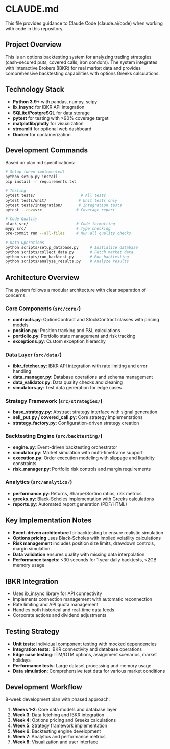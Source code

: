# CLAUDE.md

This file provides guidance to Claude Code (claude.ai/code) when working with code in this repository.

## Project Overview

This is an options backtesting system for analyzing trading strategies (cash-secured puts, covered calls, iron condors). The system integrates with Interactive Brokers (IBKR) for real market data and provides comprehensive backtesting capabilities with options Greeks calculations.

## Technology Stack

- **Python 3.9+** with pandas, numpy, scipy
- **ib_insync** for IBKR API integration
- **SQLite/PostgreSQL** for data storage
- **pytest** for testing with >90% coverage target
- **matplotlib/plotly** for visualization
- **streamlit** for optional web dashboard
- **Docker** for containerization

## Development Commands

Based on plan.md specifications:

```bash
# Setup (when implemented)
python setup.py install
pip install -r requirements.txt

# Testing
pytest tests/                    # All tests
pytest tests/unit/              # Unit tests only
pytest tests/integration/       # Integration tests
pytest --cov=src               # Coverage report

# Code Quality
black src/                     # Code formatting
mypy src/                      # Type checking
pre-commit run --all-files     # Run all quality checks

# Data Operations
python scripts/setup_database.py     # Initialize database
python scripts/collect_data.py       # Fetch market data
python scripts/run_backtest.py       # Run backtesting
python scripts/analyze_results.py    # Analyze results
```

## Architecture Overview

The system follows a modular architecture with clear separation of concerns:

### Core Components (`src/core/`)

- **contracts.py**: OptionContract and StockContract classes with pricing models
- **position.py**: Position tracking and P&L calculations
- **portfolio.py**: Portfolio state management and risk tracking
- **exceptions.py**: Custom exception hierarchy

### Data Layer (`src/data/`)

- **ibkr_fetcher.py**: IBKR API integration with rate limiting and error handling
- **data_manager.py**: Database operations and schema management
- **data_validator.py**: Data quality checks and cleaning
- **simulators.py**: Test data generation for edge cases

### Strategy Framework (`src/strategies/`)

- **base_strategy.py**: Abstract strategy interface with signal generation
- **sell_put.py / covered_call.py**: Core strategy implementations
- **strategy_factory.py**: Configuration-driven strategy creation

### Backtesting Engine (`src/backtesting/`)

- **engine.py**: Event-driven backtesting orchestrator
- **simulator.py**: Market simulation with multi-timeframe support
- **execution.py**: Order execution modeling with slippage and liquidity constraints
- **risk_manager.py**: Portfolio risk controls and margin requirements

### Analytics (`src/analytics/`)

- **performance.py**: Returns, Sharpe/Sortino ratios, risk metrics
- **greeks.py**: Black-Scholes implementation with Greeks calculations
- **reports.py**: Automated report generation (PDF/HTML)

## Key Implementation Notes

- **Event-driven architecture** for backtesting to ensure realistic simulation
- **Options pricing** uses Black-Scholes with implied volatility calculations
- **Risk management** includes position size limits, drawdown controls, margin simulation
- **Data validation** ensures quality with missing data interpolation
- **Performance targets**: <30 seconds for 1 year daily backtests, <2GB memory usage

## IBKR Integration

- Uses ib_insync library for API connectivity
- Implements connection management with automatic reconnection
- Rate limiting and API quota management
- Handles both historical and real-time data feeds
- Corporate actions and dividend adjustments

## Testing Strategy

- **Unit tests**: Individual component testing with mocked dependencies
- **Integration tests**: IBKR connectivity and database operations
- **Edge case testing**: ITM/OTM options, assignment scenarios, market holidays
- **Performance tests**: Large dataset processing and memory usage
- **Data simulation**: Comprehensive test data for various market conditions

## Development Workflow

8-week development plan with phased approach:

1. **Weeks 1-2**: Core data models and database layer
2. **Week 3**: Data fetching and IBKR integration
3. **Week 4**: Options pricing and Greeks calculations
4. **Week 5**: Strategy framework implementation
5. **Week 6**: Backtesting engine development
6. **Week 7**: Analytics and performance metrics
7. **Week 8**: Visualization and user interface
